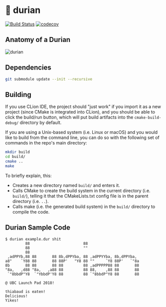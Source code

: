 
# 🍍 durian

[![Build Status](https://travis-ci.org/ubclaunchpad/durian.svg?branch=master)](https://travis-ci.org/ubclaunchpad/durian)
[![codecov](https://codecov.io/gh/ubclaunchpad/durian/branch/master/graph/badge.svg)](https://codecov.io/gh/ubclaunchpad/durian)

## Anatomy of a Durian

![durian](https://1.bp.blogspot.com/-jJ5DtPM9oyU/VYQpCLwgUHI/AAAAAAAADYY/SHDM56_cm98/s400/cross-section%2B6-7%2Bwk%2Bdurian.jpg)

## Dependencies

```bash
git submodule update --init --recursive
```

## Building

If you use CLion IDE, the project should "just work" if you import it as a new project (since CMake is integrated into CLion),
and you should be able to click the build/run button, which will put build artifacts into the `cmake-build-debug/` directory by default.

If you are using a Unix-based system (i.e. Linux or macOS) and you would like to build from the command line,
you can do so with the following set of commands in the repo's main directory:

```bash
mkdir build
cd build/
cmake ..
make
```

To briefly explain, this:

* Creates a new directory named `build/` and enters it.
* Calls CMake to create the build system in the current directory (i.e. `build/`), telling it that the CMakeLists.txt config file is in the parent directory (i.e. `..`).
* Calls make (i.e. the generated build system) in the `build/` directory to compile the code.

## Durian Sample Code
```
$ durian example.dur shit
         88                        88
         88                        ""
         88
 ,adPPYb,88 88       88 8b,dPPYba, 88 ,adPPYYba, 8b,dPPYba,
a8"    `Y88 88       88 88P'   "Y8 88 ""     `Y8 88P'   `"8a
8b       88 88       88 88         88 ,adPPPPP88 88       88
"8a,   ,d88 "8a,   ,a88 88         88 88,    ,88 88       88
 `"8bbdP"Y8  `"YbbdP'Y8 88         88 `"8bbdP"Y8 88       88

@ UBC Launch Pad 2018!

thiabaud is eaten!
Delicious!
Yikes!
```
